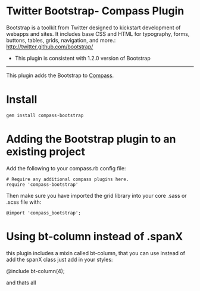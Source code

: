 Twitter Bootstrap- Compass Plugin
================================

Bootstrap is a toolkit from Twitter designed to kickstart development of webapps and sites.
It includes base CSS and HTML for typography, forms, buttons, tables, grids, navigation, and more.: <http://twitter.github.com/bootstrap/>

* This plugin is consistent with 1.2.0 version of Bootstrap  
---------

This plugin adds the Bootstrap to [Compass](http://compass-style.org/).

Install
=======

    gem install compass-bootstrap



Adding the Bootstrap plugin to an existing project
============================================

Add the following to your compass.rb config file:

    # Require any additional compass plugins here.
    require 'compass-bootstrap'
    
Then make sure you have imported the grid library into your core .sass or .scss file with:

    @import 'compass_bootstrap';

Using bt-column instead of .spanX
============================

this plugin includes a mixin called bt-column, that you can use instead of add the spanX class just add in your styles:
   
   @include bt-column(4);

and thats all